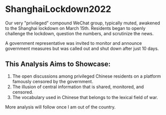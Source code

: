 # ShanghaiLockdown2022

Our very "privileged" compound WeChat group, typically muted, awakened to the Shanghai lockdown on March 15th. Residents began to openly challenge the lockdown, question the numbers, and scrutinize the news.

A government representative was invited to monitor and announce government measures but was called out and shut down after just 10 days.

## This Analysis Aims to Showcase:

1. The open discussions among privileged Chinese residents on a platform famously censored by the government.
2. The illusion of central information that is shared, monitored, and censored.
3. The vocabulary used in Chinese that belongs to the lexical field of war.

More analysis will follow once I am out of the country.
